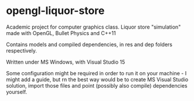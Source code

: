 # opengl-liquor-store
Academic project for computer graphics class. Liquor store "simulation" made with OpenGL, Bullet Physics and C++11

Contains models and compiled dependencies, in res and dep folders respectively.

Written under MS Windows, with Visual Studio 15

Some configuration might be required in order to run it on your machine - I might add a guide, but rn the best way would be to create MS Visual Studio solution, import those files and point (possibly also compile) dependencies yourself.
